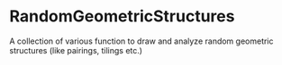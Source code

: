 # RandomGeometricStructures
A collection of various function to draw and analyze random geometric structures (like pairings, tilings etc.)

